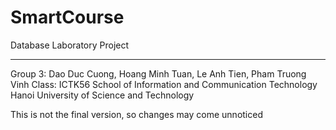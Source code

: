 SmartCourse
===========

Database Laboratory Project

-----------
Group 3: Dao Duc Cuong, Hoang Minh Tuan, Le Anh Tien, Pham Truong Vinh
Class: ICTK56
School of Information and Communication Technology
Hanoi University of Science and Technology

This is not the final version, so changes may come unnoticed
